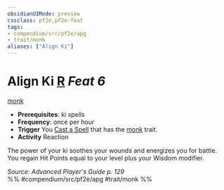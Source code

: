 ```yaml
---
obsidianUIMode: preview
cssclass: pf2e,pf2e-feat
tags:
- compendium/src/pf2e/apg
- trait/monk
aliases: ["Align Ki"]
---
```

# Align Ki  [R](/rules/core-rulebook/chapter-9-playing-the-game.md#Actions "Reaction") *Feat 6*  
[monk](/rules/traits/monk.md)  

- **Prerequisites**: ki spells
- **Frequency**: once per hour
- **Trigger** You [Cast a Spell](/rules/actions/cast-a-spell.md) that has the [monk](/rules/traits/monk.md) trait.
- **Activity** Reaction

The power of your ki soothes your wounds and energizes you for battle. You regain Hit Points equal to your level plus your Wisdom modifier.

*Source: Advanced Player's Guide p. 129*  
%% #compendium/src/pf2e/apg #trait/monk %%
